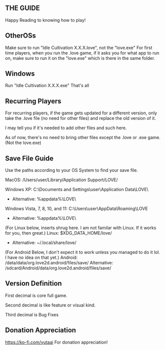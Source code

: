 THE GUIDE
-----------
Happy Reading to knowing how to play!

OtherOSs
-----------
Make sure to run "Idle Cultivation X.X.X.love", not the "love.exe" 
For first time players, when you run the .love game, if it asks you for what app to run on, make sure to run it on the "love.exe" which is there in the same folder.

Windows
-----------
Run "Idle Cultivation X.X.X.exe" 
That's all

Recurring Players
------------------
For recurring players, if the game gets updated for a different version, only take the .love file (no need for other files) and replace the old version of it. 

I may tell you if it's needed to add other files and such here. 

As of now, there's no need to bring other files except the .love or .exe game. (Not the love.exe)

Save File Guide
------------------ 
Use the paths according to your OS System to find your save file.

MacOS: /Users/user/Library/Application Support/LOVE/

Windows XP: C:\Documents and Settings\user\Application Data\LOVE\
- Alternative: %appdata%\LOVE\

Windows Vista, 7, 8, 10, and 11: C:\Users\user\AppData\Roaming\LOVE
- Alternative: %appdata%\LOVE\

(For Linux below, inserts shrug here. I am not familar with Linux. If it works for you, then great.)
Linux: $XDG_DATA_HOME/love/
- Alternative: ~/.local/share/love/

(For Android Below, I don't expect it to work unless you managed to do it lol. I have no idea on that yet.)
Android: /data/data/org.love2d.android/files/save/
Alternative: /sdcard/Android/data/org.love2d.android/files/save/

Version Definition
------------------
First decimal is core full game. 

Second decimal is like feature or visual kind. 

Third decimal is Bug Fixes

Donation Appreciation
---------------------
https://ko-fi.com/yutaai
For donation appreciation!
